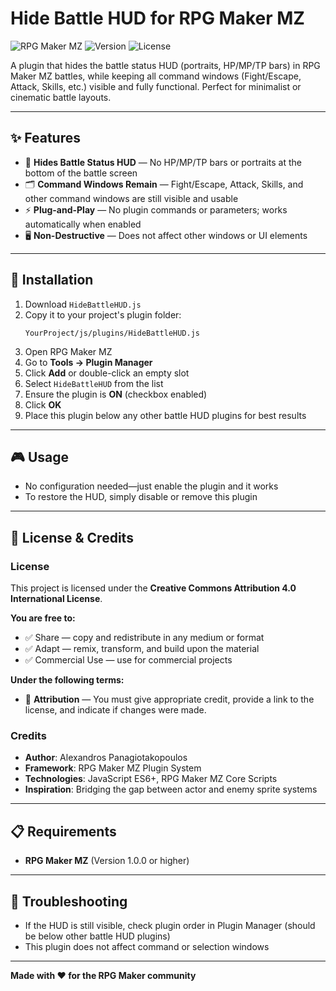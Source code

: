 # Hide Battle HUD for RPG Maker MZ

![RPG Maker MZ](https://img.shields.io/badge/RPG%20Maker-MZ-blue)
![Version](https://img.shields.io/badge/version-1.0.2-green)
![License](https://img.shields.io/badge/license-CC%20BY%204.0-green.svg)

A plugin that hides the battle status HUD (portraits, HP/MP/TP bars) in RPG Maker MZ battles, while keeping all command windows (Fight/Escape, Attack, Skills, etc.) visible and fully functional. Perfect for minimalist or cinematic battle layouts.

---

## ✨ Features

- 🛑 **Hides Battle Status HUD** — No HP/MP/TP bars or portraits at the bottom of the battle screen
- 🗂️ **Command Windows Remain** — Fight/Escape, Attack, Skills, and other command windows are still visible and usable
- ⚡ **Plug-and-Play** — No plugin commands or parameters; works automatically when enabled
- 🖥️ **Non-Destructive** — Does not affect other windows or UI elements

---

## 🚀 Installation

1. Download `HideBattleHUD.js`
2. Copy it to your project's plugin folder:
   ```
   YourProject/js/plugins/HideBattleHUD.js
   ```
3. Open RPG Maker MZ
4. Go to **Tools → Plugin Manager**
5. Click **Add** or double-click an empty slot
6. Select `HideBattleHUD` from the list
7. Ensure the plugin is **ON** (checkbox enabled)
8. Click **OK**
9. Place this plugin below any other battle HUD plugins for best results

---

## 🎮 Usage

- No configuration needed—just enable the plugin and it works
- To restore the HUD, simply disable or remove this plugin

---

## 📝 License & Credits

### License
This project is licensed under the **Creative Commons Attribution 4.0 International License**.

**You are free to:**
- ✅ Share — copy and redistribute in any medium or format
- ✅ Adapt — remix, transform, and build upon the material  
- ✅ Commercial Use — use for commercial projects

**Under the following terms:**
- 📝 **Attribution** — You must give appropriate credit, provide a link to the license, and indicate if changes were made.

### Credits
- **Author**: Alexandros Panagiotakopoulos
- **Framework**: RPG Maker MZ Plugin System
- **Technologies**: JavaScript ES6+, RPG Maker MZ Core Scripts
- **Inspiration**: Bridging the gap between actor and enemy sprite systems

---

## 📋 Requirements

- **RPG Maker MZ** (Version 1.0.0 or higher)

---

## 🔧 Troubleshooting

- If the HUD is still visible, check plugin order in Plugin Manager (should be below other battle HUD plugins)
- This plugin does not affect command or selection windows

---

**Made with ❤️ for the RPG Maker community**
